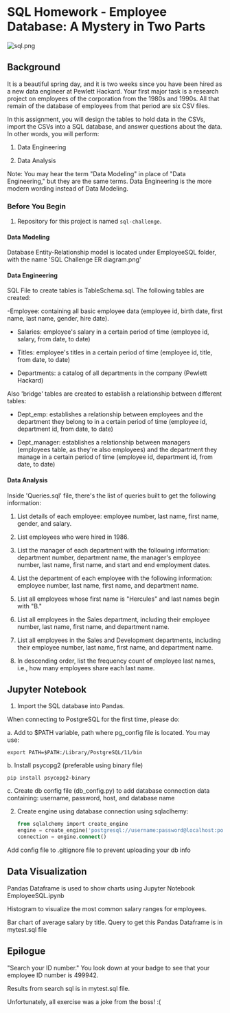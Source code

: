# SQL Homework - Employee Database: A Mystery in Two Parts

![sql.png](sql.png)

## Background

It is a beautiful spring day, and it is two weeks since you have been hired as a new data engineer at Pewlett Hackard. Your first major task is a research project on employees of the corporation from the 1980s and 1990s. All that remain of the database of employees from that period are six CSV files.

In this assignment, you will design the tables to hold data in the CSVs, import the CSVs into a SQL database, and answer questions about the data. In other words, you will perform:

1. Data Engineering

3. Data Analysis

Note: You may hear the term "Data Modeling" in place of "Data Engineering," but they are the same terms. Data Engineering is the more modern wording instead of Data Modeling.

### Before You Begin

1. Repository for this project is named  `sql-challenge`. 


#### Data Modeling
Database Entity-Relationship model is located under EmployeeSQL folder, with the name 'SQL Challenge ER diagram.png'


#### Data Engineering

SQL File to create tables is TableSchema.sql. The following tables are created:

-Employee: containing all basic employee data (employee id, birth date, first name, last name, gender, hire date).

- Salaries: employee's salary in a certain period of time (employee id, salary, from date, to date)

- Titles: employee's titles in a certain period of time (employee id, title, from date, to date)

- Departments: a catalog of all departments in the company (Pewlett Hackard)

Also 'bridge' tables are created to establish a relationship between different tables:

- Dept_emp: establishes a relationship between employees and the department they belong to in a certain period of time (employee id, department id, from date, to date)

- Dept_manager: establishes a relationship between managers (employees table, as they're also employees) and the department they manage in a certain period of time (employee id, department id, from date, to date)

#### Data Analysis

Inside 'Queries.sql' file, there's the list of queries built to get the following information:

1. List details of each employee: employee number, last name, first name, gender, and salary.

2. List employees who were hired in 1986.

3. List the manager of each department with the following information: department number, department name, the manager's employee number, last name, first name, and start and end employment dates.

4. List the department of each employee with the following information: employee number, last name, first name, and department name.

5. List all employees whose first name is "Hercules" and last names begin with "B."

6. List all employees in the Sales department, including their employee number, last name, first name, and department name.

7. List all employees in the Sales and Development departments, including their employee number, last name, first name, and department name.

8. In descending order, list the frequency count of employee last names, i.e., how many employees share each last name.

## Jupyter Notebook


1. Import the SQL database into Pandas.

When connecting to PostgreSQL for the first time, please do:

a. Add to $PATH variable, path where pg_config file is located. You may use:

	export PATH=$PATH:/Library/PostgreSQL/11/bin

b. Install psycopg2 (preferable using binary file)
	
	pip install psycopg2-binary	

c. Create db config file (db_config.py) to add database connection data containing: username, password, host,  and database name


2. Create engine using database connection using sqlaclhemy:

   ```sql
   from sqlalchemy import create_engine
   engine = create_engine('postgresql://username:password@localhost:port/db_name')
   connection = engine.connect()
   ```

Add config file to .gitignore file to prevent uploading your db info

## Data Visualization

Pandas Dataframe is used to show charts using Jupyter Notebook EmployeeSQL.ipynb

Histogram to visualize the most common salary ranges for employees.

Bar chart of average salary by title.
 	Query to get this Pandas Dataframe is in mytest.sql file

## Epilogue

 "Search your ID number." You look down at your badge to see that your employee ID number is 499942.

Results from search sql is in mytest.sql file. 

Unfortunately, all exercise was a joke from the boss! :(


